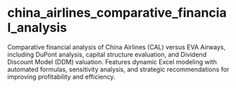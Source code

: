 # china_airlines_comparative_financial_analysis
Comparative financial analysis of China Airlines (CAL) versus EVA Airways, including DuPont analysis, capital structure evaluation, and Dividend Discount Model (DDM) valuation. Features dynamic Excel modeling with automated formulas, sensitivity analysis, and strategic recommendations for improving profitability and efficiency.

